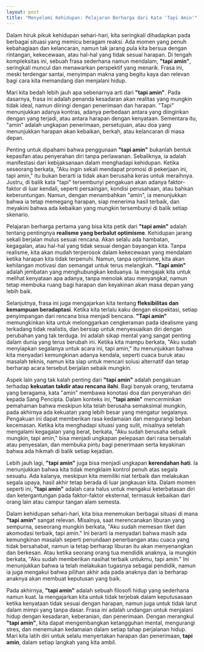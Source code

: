 ```yaml
---
layout: post
title: "Menyelami Kehidupan: Pelajaran Berharga dari Kata 'Tapi Amin'"
---
```


Dalam hiruk pikuk kehidupan sehari-hari, kita seringkali dihadapkan pada berbagai situasi yang memicu beragam reaksi. Ada momen yang penuh kebahagiaan dan kelancaran, namun tak jarang pula kita bersua dengan rintangan, kekecewaan, atau hal-hal yang tidak sesuai harapan. Di tengah kompleksitas ini, sebuah frasa sederhana namun mendalam, **"tapi amin"**, seringkali muncul dan menawarkan perspektif yang menarik. Frasa ini, meski terdengar santai, menyimpan makna yang begitu kaya dan relevan bagi cara kita memandang dan menjalani hidup.

Mari kita bedah lebih jauh apa sebenarnya arti dari **"tapi amin"**. Pada dasarnya, frasa ini adalah penanda kesadaran akan realitas yang mungkin tidak ideal, namun diiringi dengan penerimaan dan harapan. "Tapi" menunjukkan adanya kontras, adanya perbedaan antara yang diinginkan dengan yang terjadi, atau antara harapan dengan kenyataan. Sementara itu, "amin" adalah ungkapan penerimaan, persetujuan, atau doa yang menunjukkan harapan akan kebaikan, berkah, atau kelancaran di masa depan.

Penting untuk dipahami bahwa penggunaan **"tapi amin"** bukanlah bentuk kepasifan atau penyerahan diri tanpa perlawanan. Sebaliknya, ia adalah manifestasi dari kebijaksanaan dalam menghadapi kehidupan. Ketika seseorang berkata, "Aku ingin sekali mendapat promosi di pekerjaan ini, tapi amin," itu bukan berarti ia tidak akan berusaha keras untuk meraihnya. Justru, di balik kata "tapi" tersembunyi pengakuan akan adanya faktor-faktor di luar kendali, seperti persaingan, kondisi perusahaan, atau bahkan keberuntungan. Namun, dengan menambahkan "amin", ia menunjukkan bahwa ia tetap memegang harapan, siap menerima hasil terbaik, dan meyakini bahwa ada kebaikan yang mungkin tersembunyi di balik setiap skenario.

Pelajaran berharga pertama yang bisa kita petik dari **"tapi amin"** adalah tentang pentingnya **realisme yang berbalut optimisme**. Kehidupan jarang sekali berjalan mulus sesuai rencana. Akan selalu ada hambatan, kegagalan, atau hal-hal yang tidak sesuai dengan bayangan kita. Tanpa realisme, kita akan mudah terperosok dalam kekecewaan yang mendalam ketika harapan kita tidak terpenuhi. Namun, tanpa optimisme, kita akan kehilangan motivasi dan semangat untuk terus melangkah. **"Tapi amin"** adalah jembatan yang menghubungkan keduanya. Ia mengajak kita untuk melihat kenyataan apa adanya, tanpa menolak atau menyangkal, namun tetap membuka ruang bagi harapan dan keyakinan akan masa depan yang lebih baik.

Selanjutnya, frasa ini juga mengajarkan kita tentang **fleksibilitas dan kemampuan beradaptasi**. Ketika kita terlalu kaku dengan ekspektasi, setiap penyimpangan dari rencana bisa menjadi bencana. **"Tapi amin"** memungkinkan kita untuk melonggarkan cengkeraman pada idealisme yang terkadang tidak realistis, dan bersiap untuk menyesuaikan diri dengan perubahan yang tak terduga. Ini adalah sikap mental yang sangat penting dalam dunia yang terus berubah ini. Ketika kita mampu berkata, "Aku sudah menyiapkan segalanya untuk acara ini, tapi amin," itu menunjukkan bahwa kita menyadari kemungkinan adanya kendala, seperti cuaca buruk atau masalah teknis, namun kita siap untuk mencari solusi alternatif dan tetap berharap acara tersebut berjalan sebaik mungkin.

Aspek lain yang tak kalah penting dari **"tapi amin"** adalah pengakuan terhadap **kekuatan takdir atau rencana ilahi**. Bagi banyak orang, terutama yang beragama, kata "amin" membawa konotasi doa dan penyerahan diri kepada Sang Pencipta. Dalam konteks ini, **"tapi amin"** mencerminkan pemahaman bahwa meskipun kita telah berusaha semaksimal mungkin, pada akhirnya ada kekuatan yang lebih besar yang mengatur segalanya. Pengakuan ini dapat memberikan rasa kedamaian dan mengurangi beban kecemasan. Ketika kita menghadapi situasi yang sulit, misalnya setelah mengalami kegagalan yang berat, berkata, "Aku sudah berusaha sebaik mungkin, tapi amin," bisa menjadi ungkapan pelepasan dari rasa bersalah atau penyesalan, dan membuka pintu bagi penerimaan serta keyakinan bahwa ada hikmah di balik setiap kejadian.

Lebih jauh lagi, **"tapi amin"** juga bisa menjadi ungkapan **kerendahan hati**. Ia menunjukkan bahwa kita tidak mengklaim kontrol penuh atas segala sesuatu. Ada kalanya, meskipun kita memiliki niat terbaik dan melakukan segala upaya, hasil akhir tetap berada di luar jangkauan kita. Dalam momen seperti ini, **"tapi amin"** adalah cara halus untuk mengakui keterbatasan diri dan ketergantungan pada faktor-faktor eksternal, termasuk kebaikan dari orang lain atau campur tangan alam semesta.

Dalam kehidupan sehari-hari, kita bisa menemukan berbagai situasi di mana **"tapi amin"** sangat relevan. Misalnya, saat merencanakan liburan yang sempurna, seseorang mungkin berkata, "Aku sudah memesan tiket dan akomodasi terbaik, tapi amin." Ini berarti ia menyadari bahwa masih ada kemungkinan masalah seperti penundaan penerbangan atau cuaca yang tidak bersahabat, namun ia tetap berharap liburan itu akan menyenangkan dan berkesan. Atau ketika seorang orang tua mendidik anaknya, ia mungkin berkata, "Aku sudah memberikan nasihat terbaik untukmu, tapi amin." Ini menunjukkan bahwa ia telah melakukan tugasnya sebagai pendidik, namun ia juga mengakui bahwa pilihan akhir ada pada anaknya dan ia berharap anaknya akan membuat keputusan yang baik.

Pada akhirnya, **"tapi amin"** adalah sebuah filosofi hidup yang sederhana namun kuat. Ia mengajarkan kita untuk tidak terjebak dalam keputusasaan ketika kenyataan tidak sesuai dengan harapan, namun juga untuk tidak larut dalam mimpi yang tanpa dasar. Frasa ini adalah undangan untuk menjalani hidup dengan kesadaran, keberanian, dan penerimaan. Dengan merangkul **"tapi amin"**, kita dapat mengembangkan ketangguhan mental, mengurangi stres, dan menemukan kedamaian dalam setiap tahap perjalanan hidup. Mari kita latih diri untuk selalu menyertakan harapan dan penerimaan, **tapi amin**, dalam setiap langkah yang kita ambil.

